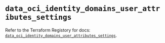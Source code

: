 # `data_oci_identity_domains_user_attributes_settings`

Refer to the Terraform Registory for docs: [`data_oci_identity_domains_user_attributes_settings`](https://registry.terraform.io/providers/oracle/oci/6.18.0/docs/data-sources/identity_domains_user_attributes_settings).
